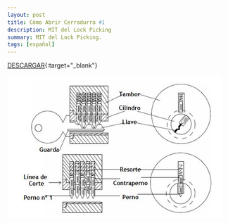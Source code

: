 ```yaml
---
layout: post
title: Cómo Abrir Cerradurra #1
description: MIT del Lock Picking 
summary: MIT del Lock Picking.
tags: [español]
---
```


[DESCARGAR](http://exe.io/Zc3bQyb){:target="_blank"}

![Abrir cerraduras](/images/abrircerradura1.JPG)
